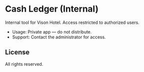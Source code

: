 # Cash Ledger (Internal)

Internal tool for Vison Hotel. Access restricted to authorized users.

- Usage: Private app — do not distribute.
- Support: Contact the administrator for access.

## License
All rights reserved.

